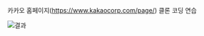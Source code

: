 카카오 홈페이지(https://www.kakaocorp.com/page/) 클론 코딩 연습 

![결과](https://github.com/sykim0181/kakaoWebPage/assets/83769339/99c2805d-34a1-488b-b745-8f048073a030)
